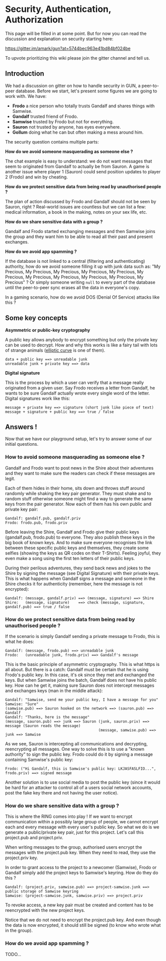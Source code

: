 # Security, Authentication, Authorization
This page will be filled in at some point. But for now you can read the discussion and explanation on security starting here:

https://gitter.im/amark/gun?at=5744bec963e41bd84bf024be

To upvote prioritizing this wiki please join the gitter channel and tell us.

## Introduction

We had a discussion on gitter on how to handle security in GUN, a peer-to-peer database. Before we start, let's present some figures we are going to work with. We have:

* **Frodo** a nice person who totally trusts Gandalf and shares things with Samwise.
* **Gandalf** trusted friend of Frodo.
* **Samwise** trusted by Frodo but not for everything.
* **Sauron** not trusted by anyone, has eyes everywhere.
* **Gollum** doing what he can but often making a mess around him.

The security question contains multiple parts:

**How do we avoid someone masquerading as someone else ?**

The chat example is easy to understand: we do not want messages that seem to originated from Gandalf to actually be from Sauron. A game is another issue where player 1 (Sauron) could send position updates to player 2 (Frodo) and win by cheating.

**How do we protect sensitive data from being read by unauthorised people ?**

The plan of action discussed by Frodo and Gandalf should not be seen by Sauron, right ? Real-world issues are countless but we can list a few: medical information, a book in the making, notes on your sex life, etc.

**How do we share sensitive data with a group ?**

Gandalf and Frodo started exchanging messages and then Samwise joins the group and they want him to be able to read all their past and present exchanges.

**How do we avoid app spamming ?**

If the database is not linked to a central (filtering and authenticating) authority, how do we avoid someone filling it up with junk data such as: "My Precious, My Precious, My Precious, My Precious, My Precious, My Precious, My Precious, My Precious, My Precious, My Precious, My Precious" ? Or simply someone writing `null` to every part of the database until the peer-to-peer sync erases all the data in everyone's copy.

In a gaming scenario, how do we avoid DOS (Denial Of Service) attacks like this ?

## Some key concepts

**Asymmetric or public-key cryptography**

A public key allows anybody to encrypt something but only the private key can be used to decrypt. How and why this works is like a fairy tail with lots of strange animals ([elliptic curve](https://en.wikipedia.org/wiki/Elliptic_curve_cryptography) is one of them).

    data + public key ==> unreadable junk
    unreadable junk + private key ==> data

**Digital signature**

This is the process by which a user can verify that a message really originated from a given user. Say Frodo receives a letter from Gandalf, he wants to be sure Gandalf actually wrote every single word of the letter. Digital signatures work like this:

    message + private key ==> signature (short junk like piece of text)
    message + signature + public key ==> true / false

## Answers !

Now that we have our playground setup, let's try to answer some of our initial questions.

### How to avoid someone masquerading as someone else ?

Gandalf and Frodo want to post news in the Shire about their adventures and they want to make sure the readers can check if these messages are legit.

Each of them hides in their home, sits down and throws stuff around randomly while shaking the key pair generator. They must shake and to random stuff otherwise someone might find a way to generate the same keys from the pair generator. Now each of them has his own public and private key pair:

    Gandalf: gandalf.pub, gandalf.priv
    Frodo: frodo.pub, frodo.priv

Before leaving the Shire, Gandalf and Frodo give their public keys (gandalf.pub, frodo.pub) to everyone. They also publish these keys in the big book of known keys. And to make sure everyone recognises the link between these specific public keys and themselves, they create some selfies (showing the keys as QR codes on their T-Shirts). Feeling joyful, they even make a song using the first ten letters of their public keys.

During their perilous adventures, they send back news and jokes to the Shire by signing the message (see Digital Signature) with their private keys. This is what happens when Gandalf signs a message and someone in the Shire checks it for authenticity (remember, here the message is not encrypted):

    Gandalf: (message, gandalf.priv) ==> (message, signature) ==> Shire
    Shire:   (message, signature)    ==> check (message, signature, gandalf.pub) ==> true / false

### How do we protect sensitive data from being read by unauthorised people ?

If the scenario is simply Gandalf sending a private message to Frodo, this is what he does:

    Gandalf: (message, frodo.pub) ==> unreadable junk
    Frodo:   (unreadable junk, frodo.priv) ==> Gandalf's message

This is the basic principle of asymmetric cryptography. This is what https is all about. But there is a catch: Gandalf must be certain that he is using Frodo's public key. In this case, it's ok since they met and exchanged the keys. But when Samwise joins the batch, Gandalf does not have his public key. How can he get it, making sure Sauron does not intercept messages and exchanges keys (man in the middle attack):

    Gandalf: "Samwise, send me your public key, I have a message for you"
    Samwise: "Sure"
    (samwise.pub) ==> Sauron hooked on the network ==> (sauron.pub) ==> Gandalf
    Gandalf: "Thanks, here is the message"
    (message, sauron.pub) ==> junk ==> Sauron (junk, sauron.priv) ==> message (Sauron reads the message)
                                              (message, samwise.pub) ==> junk ==> Samwise

As we see, Sauron is intercepting all communications and decrypting, reencrypting all messages. One way to solve this is to use a "known authority" to sign the public key. Frodo could do it by signing a message containing Samwise's public key:

    Frodo: ("Hi Gandalf, this is Samwise's public key: LKJASFASLFIO...", frodo.priv) ==> signed message

Another solution is to use social media to post the public key (since it would be hard for an attacker to control all of a users social network accounts, post the fake key there and not having the user notice).

### How do we share sensitive data with a group ?

This is where the RING comes into play ! If we want to encrypt communication within a possibly large group of people, we cannot encrypt each and every message with every user's public key. So what we do is we generate a public/private key pair, just for this project. Let's call this project.pub and project.priv.

When writing messages to the group, authorised users encrypt the messages with the project.pub key. When they need to read, they use the project.priv key.

In order to grant access to the project to a newcomer (Samwise), Frodo or Gandalf simply add the project keys to Samwise's keyring. How do they do this ?

    Gandalf: (project.priv, samwise.pub) ==> project-samwise.junk ==> public storage of Samwise keyring
    Samwise: (project-samwise.junk, samwise.priv) ==> project.priv

To revoke access, a new key pair must be created and content has to be reencrypted with the new project keys.

Notice that we do not need to encrypt the project.pub key. And even though the data is now encrypted, it should still be signed (to know who wrote what in the group).

### How do we avoid app spamming ?

TODO...
